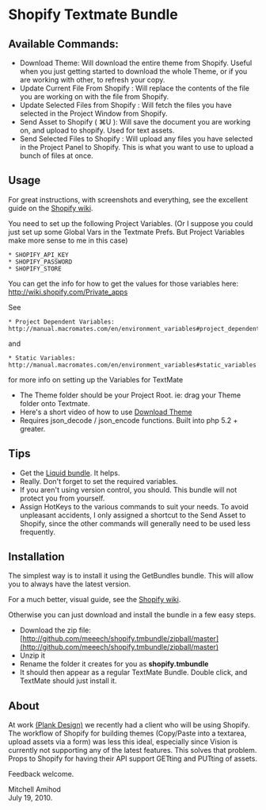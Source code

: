 Shopify Textmate Bundle
=======================

Available Commands:
-------------------

* Download Theme: Will download the entire theme from Shopify. Useful when you just getting started to download the whole Theme, or if you are working with other, to refresh your copy.
* Update Current File From Shopify : Will replace the contents of the file you are working on with the file from Shopify.
* Update Selected Files from Shopify : Will fetch the files you have selected in the Project Window from Shopify.
* Send Asset to Shopify ( ⌘U ): Will save the document you are working on, and upload to shopify. Used for text assets.
* Send Selected Files to Shopify : Will upload any files you have selected in the Project Panel to Shopify. This is what you want to use to upload a bunch of files at once.

Usage
-----

For great instructions, with screenshots and everything, see the excellent guide on the [Shopify wiki](http://wiki.shopify.com/Shopify_Textmate_Bundle).

You need to set up the following Project Variables. (Or I suppose you could just set up some Global Vars in the Textmate Prefs. But Project Variables make more sense to me in this case) 

    * SHOPIFY_API_KEY
    * SHOPIFY_PASSWORD
    * SHOPIFY_STORE

You can get the info for how to get the values for those variables here: http://wiki.shopify.com/Private_apps

See 

    * Project Dependent Variables: http://manual.macromates.com/en/environment_variables#project_dependent_variables 

and 

    * Static Variables: http://manual.macromates.com/en/environment_variables#static_variables

for more info on setting up the Variables for TextMate

* The Theme folder should be your Project Root. ie: drag your Theme folder onto Textmate.
* Here's a short video of how to use [Download Theme](http://www.vimeo.com/13472939)
* Requires json\_decode / json\_encode functions. Built into php 5.2 + greater.

Tips
----

* Get the [Liquid bundle](http://github.com/andrew/liquid-tmbundle). It helps. 
* Really. Don't forget to set the required variables.
* If you aren't using version control, you should. This bundle will not protect you from yourself.
* Assign HotKeys to the various commands to suit your needs. To avoid unpleasant accidents, I only assigned a shortcut to the Send Asset to Shopify, since the other commands will generally need to be used less frequently. 

Installation
------------

The simplest way is to install it using the GetBundles bundle. This will allow you to always have the latest version.

For a much better, visual guide, see the [Shopify wiki](http://wiki.shopify.com/Shopify_Textmate_Bundle).

Otherwise you can just download and install the bundle in a few easy steps.

* Download the zip file: [http://github.com/meeech/shopify.tmbundle/zipball/master](http://github.com/meeech/shopify.tmbundle/zipball/master)
* Unzip it
* Rename the folder it creates for you as **shopify.tmbundle**
* It should then appear as a regular TextMate Bundle. Double click, and TextMate should just install it. 

About
-----

At work [(Plank Design)](http://www.plankdesign.com) we recently had a client who will be using Shopify. The workflow of Shopify for building themes (Copy/Paste into a textarea, upload assets via a form) was less this ideal, especially since Vision is currently not supporting any of the latest features. This solves that problem. Props to Shopify for having their API support GETting and PUTting of assets.

Feedback welcome.

Mitchell Amihod  
July 19, 2010.
